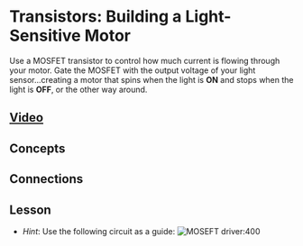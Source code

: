 # Transistors: Building a Light-Sensitive Motor
Use a MOSFET transistor to control how much current is flowing through your motor. Gate the MOSFET with the output voltage of your light sensor...creating a motor that spins when the light is **ON** and stops when the light is **OFF**, or the other way around.

## [Video](https://vimeo.com/??????)

## Concepts

## Connections

## Lesson

- *Hint*: Use the following circuit as a guide: ![MOSEFT driver:400](../../../boxes/transistors/_data/images/MOSFET_motor_driver.png)